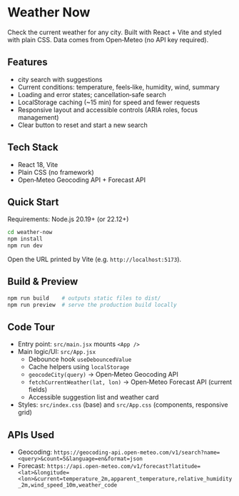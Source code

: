 # Weather Now

Check the current weather for any city. Built with React + Vite and styled with plain CSS. Data comes from Open‑Meteo (no API key required).

##  Features

-  city search with suggestions
- Current conditions: temperature, feels‑like, humidity, wind, summary
- Loading and error states; cancellation‑safe search
- LocalStorage caching (~15 min) for speed and fewer requests
- Responsive layout and accessible controls (ARIA roles, focus management)
- Clear button to reset and start a new search

##  Tech Stack

- React 18, Vite
- Plain CSS (no framework)
- Open‑Meteo Geocoding API + Forecast API

##  Quick Start

Requirements: Node.js 20.19+ (or 22.12+)

```bash
cd weather-now
npm install
npm run dev
```

Open the URL printed by Vite (e.g. `http://localhost:5173`). 

## Build & Preview

```bash
npm run build    # outputs static files to dist/
npm run preview  # serve the production build locally
```



##  Code Tour

- Entry point: `src/main.jsx` mounts `<App />`
- Main logic/UI: `src/App.jsx`
  - Debounce hook `useDebouncedValue`
  - Cache helpers using `localStorage`
  - `geocodeCity(query)` → Open‑Meteo Geocoding API
  - `fetchCurrentWeather(lat, lon)` → Open‑Meteo Forecast API (current fields)
  - Accessible suggestion list and weather card
- Styles: `src/index.css` (base) and `src/App.css` (components, responsive grid)

##  APIs Used

- Geocoding: `https://geocoding-api.open-meteo.com/v1/search?name=<query>&count=5&language=en&format=json`
- Forecast: `https://api.open-meteo.com/v1/forecast?latitude=<lat>&longitude=<lon>&current=temperature_2m,apparent_temperature,relative_humidity_2m,wind_speed_10m,weather_code`


